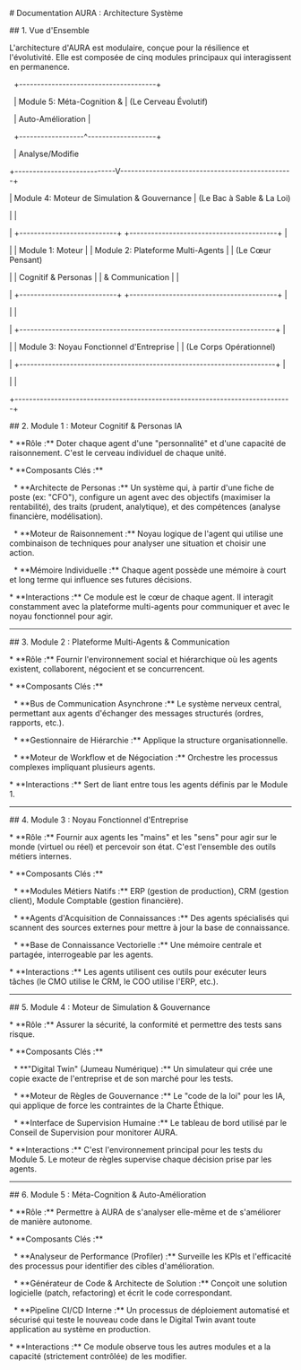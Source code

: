 \# Documentation AURA : Architecture Système



\## 1. Vue d'Ensemble



L'architecture d'AURA est modulaire, conçue pour la résilience et l'évolutivité. Elle est composée de cinq modules principaux qui interagissent en permanence.



&nbsp; +--------------------------------------+

&nbsp;     |     Module 5: Méta-Cognition \&       |   (Le Cerveau Évolutif)

&nbsp;     |        Auto-Amélioration             |

&nbsp;     +------------------^-------------------+

&nbsp;                        | Analyse/Modifie

+----------------------------V------------------------------------------------+

|                   Module 4: Moteur de Simulation \& Gouvernance              | (Le Bac à Sable \& La Loi)

|                                                                             |

|  +---------------------------+  +-----------------------------------------+ |

|  |     Module 1: Moteur      |  |     Module 2: Plateforme Multi-Agents   | | (Le Cœur Pensant)

|  |    Cognitif \& Personas    |  |          \& Communication                | |

|  +---------------------------+  +-----------------------------------------+ |

|                                                                             |

|  +-----------------------------------------------------------------------+  |

|  |               Module 3: Noyau Fonctionnel d'Entreprise                |  | (Le Corps Opérationnel)

|  +-----------------------------------------------------------------------+  |

|                                                                             |

+-----------------------------------------------------------------------------+





\## 2. Module 1 : Moteur Cognitif \& Personas IA



\* \*\*Rôle :\*\* Doter chaque agent d'une "personnalité" et d'une capacité de raisonnement. C'est le cerveau individuel de chaque unité.

\* \*\*Composants Clés :\*\*

&nbsp;   \* \*\*Architecte de Personas :\*\* Un système qui, à partir d'une fiche de poste (ex: "CFO"), configure un agent avec des objectifs (maximiser la rentabilité), des traits (prudent, analytique), et des compétences (analyse financière, modélisation).

&nbsp;   \* \*\*Moteur de Raisonnement :\*\* Noyau logique de l'agent qui utilise une combinaison de techniques pour analyser une situation et choisir une action.

&nbsp;   \* \*\*Mémoire Individuelle :\*\* Chaque agent possède une mémoire à court et long terme qui influence ses futures décisions.

\* \*\*Interactions :\*\* Ce module est le cœur de chaque agent. Il interagit constamment avec la plateforme multi-agents pour communiquer et avec le noyau fonctionnel pour agir.



---



\## 3. Module 2 : Plateforme Multi-Agents \& Communication



\* \*\*Rôle :\*\* Fournir l'environnement social et hiérarchique où les agents existent, collaborent, négocient et se concurrencent.

\* \*\*Composants Clés :\*\*

&nbsp;   \* \*\*Bus de Communication Asynchrone :\*\* Le système nerveux central, permettant aux agents d'échanger des messages structurés (ordres, rapports, etc.).

&nbsp;   \* \*\*Gestionnaire de Hiérarchie :\*\* Applique la structure organisationnelle.

&nbsp;   \* \*\*Moteur de Workflow et de Négociation :\*\* Orchestre les processus complexes impliquant plusieurs agents.

\* \*\*Interactions :\*\* Sert de liant entre tous les agents définis par le Module 1.



---



\## 4. Module 3 : Noyau Fonctionnel d'Entreprise



\* \*\*Rôle :\*\* Fournir aux agents les "mains" et les "sens" pour agir sur le monde (virtuel ou réel) et percevoir son état. C'est l'ensemble des outils métiers internes.

\* \*\*Composants Clés :\*\*

&nbsp;   \* \*\*Modules Métiers Natifs :\*\* ERP (gestion de production), CRM (gestion client), Module Comptable (gestion financière).

&nbsp;   \* \*\*Agents d'Acquisition de Connaissances :\*\* Des agents spécialisés qui scannent des sources externes pour mettre à jour la base de connaissance.

&nbsp;   \* \*\*Base de Connaissance Vectorielle :\*\* Une mémoire centrale et partagée, interrogeable par les agents.

\* \*\*Interactions :\*\* Les agents utilisent ces outils pour exécuter leurs tâches (le CMO utilise le CRM, le COO utilise l'ERP, etc.).



---



\## 5. Module 4 : Moteur de Simulation \& Gouvernance



\* \*\*Rôle :\*\* Assurer la sécurité, la conformité et permettre des tests sans risque.

\* \*\*Composants Clés :\*\*

&nbsp;   \* \*\*"Digital Twin" (Jumeau Numérique) :\*\* Un simulateur qui crée une copie exacte de l'entreprise et de son marché pour les tests.

&nbsp;   \* \*\*Moteur de Règles de Gouvernance :\*\* Le "code de la loi" pour les IA, qui applique de force les contraintes de la Charte Éthique.

&nbsp;   \* \*\*Interface de Supervision Humaine :\*\* Le tableau de bord utilisé par le Conseil de Supervision pour monitorer AURA.

\* \*\*Interactions :\*\* C'est l'environnement principal pour les tests du Module 5. Le moteur de règles supervise chaque décision prise par les agents.



---



\## 6. Module 5 : Méta-Cognition \& Auto-Amélioration



\* \*\*Rôle :\*\* Permettre à AURA de s'analyser elle-même et de s'améliorer de manière autonome.

\* \*\*Composants Clés :\*\*

&nbsp;   \* \*\*Analyseur de Performance (Profiler) :\*\* Surveille les KPIs et l'efficacité des processus pour identifier des cibles d'amélioration.

&nbsp;   \* \*\*Générateur de Code \& Architecte de Solution :\*\* Conçoit une solution logicielle (patch, refactoring) et écrit le code correspondant.

&nbsp;   \* \*\*Pipeline CI/CD Interne :\*\* Un processus de déploiement automatisé et sécurisé qui teste le nouveau code dans le Digital Twin avant toute application au système en production.

\* \*\*Interactions :\*\* Ce module observe tous les autres modules et a la capacité (strictement contrôlée) de les modifier.

















